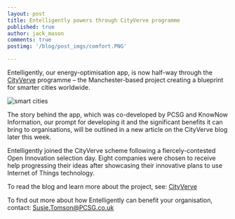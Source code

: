 ```yaml
---
layout: post
title: Entelligently powers through CityVerve programme
published: true
author: jack_mason
comments: true
postimg: '/blog/post_imgs/comfort.PNG'

---
```


<p>Entelligently, our energy-optimisation app, is now half-way through the  <a href="https://cityverve.org.uk/">CityVerve</a> programme – the Manchester-based project creating a blueprint for smarter cities worldwide.</p>
<p><img src="http://www.pcsg.co.uk/wp-content/uploads/smart-cities-3.jpg" alt="smart cities"></p>
<p>The story behind the app, which was co-developed by PCSG and KnowNow Information, our prompt for developing it and the significant benefits it can bring to organisations, will be outlined in a new article on the CityVerve blog later this week.</p>
<p>Entelligently joined the CityVerve scheme following a fiercely-contested Open Innovation selection day. Eight companies were chosen to receive help progressing their ideas after showcasing their innovative plans to use Internet of Things technology.</p>
<p>To read the blog and learn more about the project, see:  <a href="https://cityverve.org.uk/cityverve-open-innovation-selection-day/">CityVerve</a></p>
<p>To find out more about how Entelligently can benefit your organisation, contact:  <a href="mailto:Susie.Tomson@PCSG.co.uk">Susie.Tomson@PCSG.co.uk</a></p>


